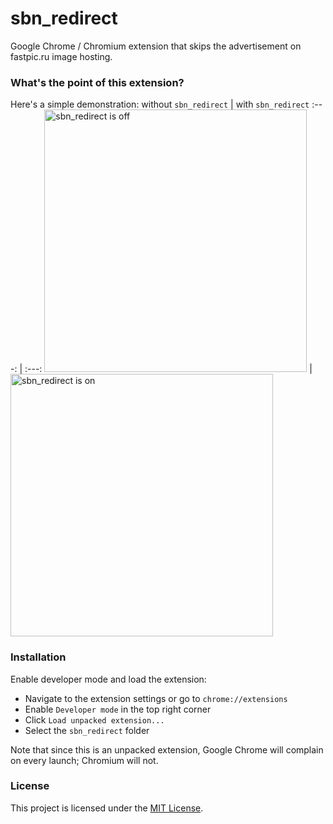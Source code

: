 # sbn_redirect
Google Chrome / Chromium extension that skips the advertisement on fastpic.ru image hosting.

### What's the point of this extension?
Here's a simple demonstration:
without `sbn_redirect` | with `sbn_redirect`
:---: | :---:
<img src='https://raw.githubusercontent.com/sukiboo/sbn_redirect/master/examples/sbn_off.png' title='sbn_redirect is off' width='420'> | <img src='https://raw.githubusercontent.com/sukiboo/sbn_redirect/master/examples/sbn_on.png' title='sbn_redirect is on' width='420'>

### Installation
Enable developer mode and load the extension:
- Navigate to the extension settings or go to `chrome://extensions`
- Enable `Developer mode` in the top right corner
- Click `Load unpacked extension...`
- Select the `sbn_redirect` folder

Note that since this is an unpacked extension, Google Chrome will complain on every launch; Chromium will not.

### License
This project is licensed under the [MIT License](https://mit-license.org/).
